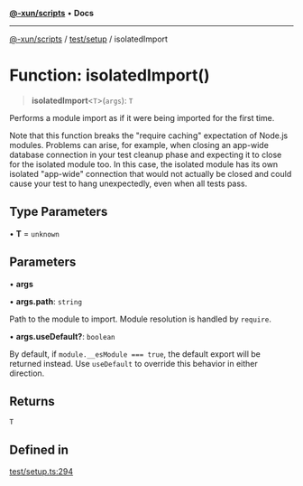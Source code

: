[**@-xun/scripts**](../../../README.md) • **Docs**

***

[@-xun/scripts](../../../README.md) / [test/setup](../README.md) / isolatedImport

# Function: isolatedImport()

> **isolatedImport**\<`T`\>(`args`): `T`

Performs a module import as if it were being imported for the first time.

Note that this function breaks the "require caching" expectation of Node.js
modules. Problems can arise, for example, when closing an app-wide database
connection in your test cleanup phase and expecting it to close for the
isolated module too. In this case, the isolated module has its own isolated
"app-wide" connection that would not actually be closed and could cause your
test to hang unexpectedly, even when all tests pass.

## Type Parameters

• **T** = `unknown`

## Parameters

• **args**

• **args.path**: `string`

Path to the module to import. Module resolution is handled by `require`.

• **args.useDefault?**: `boolean`

By default, if `module.__esModule === true`, the default export will be
returned instead. Use `useDefault` to override this behavior in either
direction.

## Returns

`T`

## Defined in

[test/setup.ts:294](https://github.com/Xunnamius/xscripts/blob/09056cae12d2b8f174c6d0ccc038e6099f396bc6/test/setup.ts#L294)
